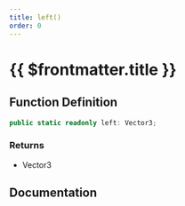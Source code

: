 ```yaml
---
title: left()
order: 0
---
```


# {{ $frontmatter.title }}

<!--@include: ./left_partial_header.md-->

## Function Definition

```ts
public static readonly left: Vector3;
```

### Returns

* Vector3

## Documentation

<!--@include: ./left_partial_footer.md-->
